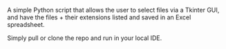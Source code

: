 A simple Python script that allows the user to select files via a Tkinter GUI, and have the files + their extensions listed and saved in an Excel spreadsheet.


Simply pull or clone the repo and run in your local IDE. 

